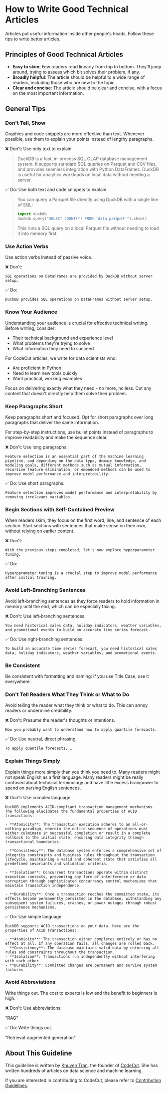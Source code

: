 # How to Write Good Technical Articles

Articles put useful information inside other people's heads. Follow these tips to write better articles.

## Principles of Good Technical Articles

- **Easy to skim**: Few readers read linearly from top to bottom. They'll jump around, trying to assess which bit solves their problem, if any.
- **Broadly helpful**: The article should be helpful to a wide range of readers, including those who are new to the topic.
- **Clear and concise**: The article should be clear and concise, with a focus on the most important information.

## General Tips

### Don't Tell, Show

Graphics and code snippets are more effective than text. Whenever possible, use them to explain your points instead of lengthy paragraphs.

❌ Don't: Use only text to explain.

> DuckDB is a fast, in-process SQL OLAP database management system. It supports standard SQL queries on Parquet and CSV files, and provides seamless integration with Python DataFrames. DuckDB is useful for analytics workloads on local data without needing a server.

✅ Do: Use both text and code snippets to explain.

> You can query a Parquet file directly using DuckDB with a single line of SQL:
>
>```python
>import duckdb
>duckdb.query("SELECT COUNT(*) FROM 'data.parquet'").show()
>```
>
> This runs a SQL query on a local Parquet file without needing to load it into memory first.

### Use Action Verbs

Use action verbs instead of passive voice.

❌ Don't:
```
SQL operations on DataFrames are provided by DuckDB without server setup.
```

✅ Do:
```
DuckDB provides SQL operations on DataFrames without server setup.
```

### Know Your Audience

Understanding your audience is crucial for effective technical writing. Before writing, consider:

- Their technical background and experience level
- What problems they're trying to solve
- What information they need to succeed

For CodeCut articles, we write for data scientists who:

- Are proficient in Python
- Need to learn new tools quickly
- Want practical, working examples

Focus on delivering exactly what they need - no more, no less. Cut any content that doesn't directly help them solve their problem.

### Keep Paragraphs Short

Keep paragraphs short and focused. Opt for short paragraphs over long paragraphs that deliver the same information.

For step-by-step instructions, use bullet points instead of paragraphs to improve readability and make the sequence clear.

❌ Don't: Use long paragraphs.
```
Feature selection is an essential part of the machine learning pipeline, and depending on the data type, domain knowledge, and modeling goals, different methods such as mutual information, recursive feature elimination, or embedded methods can be used to improve model performance and interpretability.
```

✅ Do: Use short paragraphs.
```
Feature selection improves model performance and interpretability by removing irrelevant variables.
```

### Begin Sections with Self-Contained Preview

When readers skim, they focus on the first word, line, and sentence of each section. Start sections with sentences that make sense on their own, without relying on earlier content.

❌ Don't:
```
With the previous steps completed, let's now explore hyperparameter tuning.
```

✅ Do:
```
Hyperparameter tuning is a crucial step to improve model performance after initial training.
```


### Avoid Left-Branching Sentences

Avoid left-branching sentences as they force readers to hold information in memory until the end, which can be especially taxing.

❌ Don't: Use left-branching sentences.

```
You need historical sales data, holiday indicators, weather variables, and promotional events to build an accurate time series forecast.
```

✅ Do: Use right-branching sentences.

```
To build an accurate time series forecast, you need historical sales data, holiday indicators, weather variables, and promotional events.
```


### Be Consistent

Be consistent with formatting and naming: if you use Title Case, use it everywhere.

### Don't Tell Readers What They Think or What to Do

Avoid telling the reader what they think or what to do. This can annoy readers or undermine credibility.

❌ Don't: Presume the reader's thoughts or intentions.

```
Now you probably want to understand how to apply quantile forecasts.
```

✅ Do: Use neutral, direct phrasing.

```
To apply quantile forecasts, …
```

### Explain Things Simply

Explain things more simply than you think you need to. Many readers might not speak English as a first language. Many readers might be really confused about technical terminology and have little excess brainpower to spend on parsing English sentences.

❌ Don't: Use complex language.

```
DuckDB implements ACID-compliant transaction management mechanisms. The following elucidates the fundamental properties of ACID transactions:

- **Atomicity**: The transaction execution adheres to an all-or-nothing paradigm, wherein the entire sequence of operations must either culminate in successful completion or result in a complete rollback to the initial state, ensuring data integrity through transactional boundaries.

- **Consistency**: The database system enforces a comprehensive set of integrity constraints and business rules throughout the transaction lifecycle, maintaining a valid and coherent state that satisfies all predefined invariants and validation criteria.

- **Isolation**: Concurrent transactions operate within distinct execution contexts, preventing any form of interference or data corruption through sophisticated concurrency control mechanisms that maintain transaction independence.

- **Durability**: Once a transaction reaches the committed state, its effects become permanently persisted in the database, withstanding any subsequent system failures, crashes, or power outages through robust persistence mechanisms.
```

✅ Do: Use simple language.

```
DuckDB supports ACID transactions on your data. Here are the properties of ACID transactions:

- **Atomicity**: The transaction either completes entirely or has no effect at all. If any operation fails, all changes are rolled back.
- **Consistency**: The database maintains valid data by enforcing all rules and constraints throughout the transaction.
- **Isolation**: Transactions run independently without interfering with each other
- **Durability**: Committed changes are permanent and survive system failures
```

### Avoid Abbreviations

Write things out. The cost to experts is low and the benefit to beginners is high.

❌ Don't: Use abbreviations.

"RAG"

✅ Do: Write things out.

"Retrieval-augmented generation"

## About This Guideline

This guideline is written by [Khuyen Tran](https://www.linkedin.com/in/khuyen-tran-1401/), the founder of [CodeCut](https://codecut.ai). She has written hundreds of articles on data science and machine learning.

If you are interested in contributing to CodeCut, please refer to [Contribution Guidelines](contribution.md).